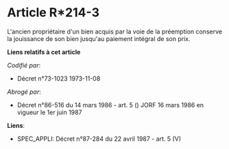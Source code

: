 # Article R*214-3

L'ancien propriétaire d'un bien acquis par la voie de la préemption conserve la jouissance de son bien jusqu'au paiement
intégral de son prix.

**Liens relatifs à cet article**

_Codifié par_:

  - Décret n°73-1023 1973-11-08

_Abrogé par_:

  - Décret n°86-516 du 14 mars 1986 - art. 5 () JORF 16 mars 1986 en vigueur le    1er juin 1987

**Liens**:

  - SPEC_APPLI: Décret n°87-284 du 22 avril 1987 - art. 5 (V)
